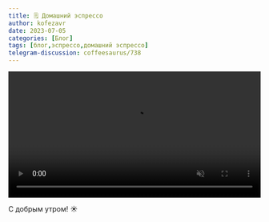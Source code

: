 ```yaml
---
title: 🗒 Домашний эспрессо
author: kofezavr
date: 2023-07-05
categories: [Блог]
tags: [блог,эспрессо,домашний эспрессо]
telegram-discussion: coffeesaurus/738
--- 
```

<video width="100%" preload="auto" muted controls>
    <source src="/assets/img/posts/23/07/espresso.mov" type="video/mp4"/>
</video>

С добрым утром! ☀️